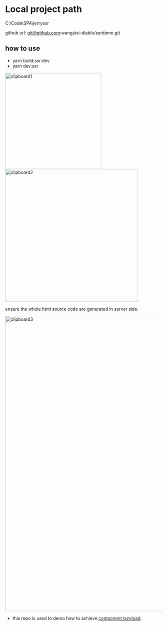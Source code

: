 # Local project path

C:\Code\SPA\jerryssr

github url: git@github.com:wangzixi-diablo/ssrdemo.git

## how to use

- yarn build:ssr:dev
- yarn dev:ssr

<img width="307" alt="clipboard1" src="https://user-images.githubusercontent.com/58975336/148010414-9982eaee-0c5f-47e8-a7e6-626bba509b6a.png">

<img width="425" alt="clipboard2" src="https://user-images.githubusercontent.com/58975336/148010417-4f56bc23-b57a-4b48-8d66-9de7a4199c01.png">

ensure the whole html source code are generated in server side.

<img width="944" alt="clipboard3" src="https://user-images.githubusercontent.com/58975336/148010418-f516d3db-2ee8-4e73-bc9d-007aa1414b70.png">

- this repo is used to demo how to achieve [component lazyload](https://jerry.blog.csdn.net/article/details/122302032).
